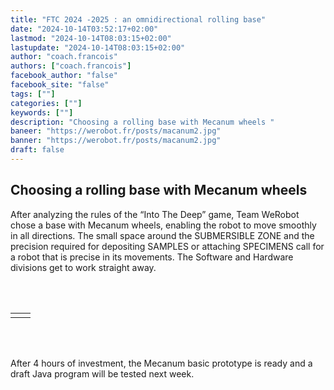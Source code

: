 ```yaml
---
title: "FTC 2024 -2025 : an omnidirectional rolling base"
date: "2024-10-14T03:52:17+02:00"
lastmod: "2024-10-14T08:03:15+02:00"
lastupdate: "2024-10-14T08:03:15+02:00"
author: "coach.francois"
authors: ["coach.francois"]
facebook_author: "false"
facebook_site: "false"
tags: [""]
categories: [""]
keywords: [""]
description: "Choosing a rolling base with Mecanum wheels "
baneer: "https://werobot.fr/posts/macanum2.jpg"
banner: "https://werobot.fr/posts/macanum2.jpg"
draft: false
---
```

## Choosing a rolling base with Mecanum wheels

After analyzing the rules of the “Into The Deep” game, Team WeRobot chose a base with Mecanum wheels, enabling the robot to move smoothly in all directions. The small space around the SUBMERSIBLE ZONE and the precision required for depositing SAMPLES or attaching SPECIMENS call for a robot that is precise in its movements. The Software and Hardware divisions get to work straight away.

<br><br>
<center>
<div style="width: 100%; max-width: 700px;">
    <table>
        <tr>
            <td><img src="https://werobot.fr/posts/macanum 01.jpg" alt=""></td>
            <td><img src="https://werobot.fr/posts/macanum 00.jpg" alt=""></td>
	</tr>
    </table>
</div>
</center>
<center>
<div style="width: 100%; max-width: 700px;">
<img src="https://werobot.fr/posts/macanum1.jpg" alt="">
</div>
</center>
<center>
<div style="width: 100%; max-width: 700px;">
<img src="https://werobot.fr/posts/macanum2.jpg" alt="">
</div>
</center>
<br><br>

After 4 hours of investment, the Mecanum basic prototype is ready and a draft Java program will be tested next week.

<br><br>
<center>
<div style="width: 100%; max-width: 700px;">
<img src="https://werobot.fr/posts/macanum3.jpg" alt="">
</div>
</center>


